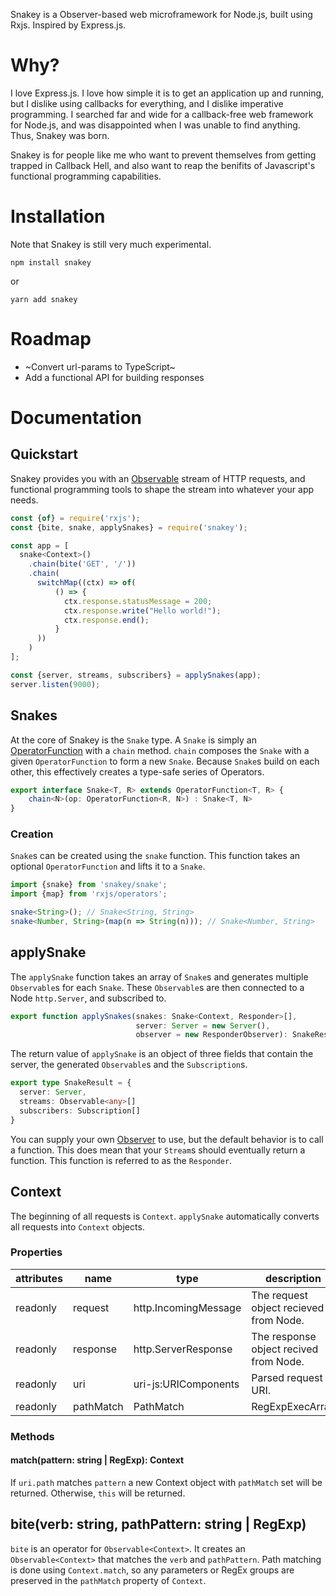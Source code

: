 Snakey is a Observer-based web microframework for Node.js, built using Rxjs. Inspired by Express.js.

# Why?

I love Express.js. I love how simple it is to get an application up and running, but I dislike using callbacks for everything, and I dislike imperative programming. I searched far and wide for a callback-free web framework for Node.js, and was disappointed when I was unable to find anything. Thus, Snakey was born.

Snakey is for people like me who want to prevent themselves from getting trapped in Callback Hell, and also want to reap the benifits of Javascript's functional programming capabilities.

# Installation

Note that Snakey is still very much experimental.

```
npm install snakey
```

or 

```
yarn add snakey
```

# Roadmap

- ~Convert url-params to TypeScript~
- Add a functional API for building responses

# Documentation

## Quickstart

Snakey provides you with an [Observable](https://rxjs.dev/api/index/class/Observable) stream of HTTP requests, and functional programming tools to shape the stream into whatever your app needs.

```js
const {of} = require('rxjs');
const {bite, snake, applySnakes} = require('snakey');

const app = [
  snake<Context>()
    .chain(bite('GET', '/'))
    .chain(
      switchMap((ctx) => of(
          () => {
            ctx.response.statusMessage = 200;
            ctx.response.write("Hello world!");
            ctx.response.end();
          }
      ))
    )
];

const {server, streams, subscribers} = applySnakes(app);
server.listen(9000);
```

## Snakes

At the core of Snakey is the `Snake` type. A `Snake` is simply an [OperatorFunction](https://rxjs-dev.firebaseapp.com/api/index/interface/OperatorFunction) with a `chain` method. `chain` composes the `Snake` with a given `OperatorFunction` to form a new `Snake`. Because `Snake`s build on each other, this effectively creates a type-safe series of Operators.

```ts
export interface Snake<T, R> extends OperatorFunction<T, R> {
    chain<N>(op: OperatorFunction<R, N>) : Snake<T, N>
}
```

### Creation

`Snake`s can be created using the `snake` function. This function takes an optional `OperatorFunction` and lifts it to a `Snake`.

```ts
import {snake} from 'snakey/snake';
import {map} from 'rxjs/operators';

snake<String>(); // Snake<String, String>
snake<Number, String>(map(n => String(n))); // Snake<Number, String>
```

## applySnake

The `applySnake` function takes an array of `Snake`s and generates multiple `Observable`s for each `Snake`. These `Observable`s are then connected to a Node `http.Server`, and subscribed to.

```ts
export function applySnakes(snakes: Snake<Context, Responder>[], 
                            server: Server = new Server(),
                            observer = new ResponderObserver): SnakeResult;
```

The return value of `applySnake` is an object of three fields that contain the server, the generated `Observable`s and the `Subscription`s.

```ts
export type SnakeResult = {
  server: Server,
  streams: Observable<any>[]
  subscribers: Subscription[]
}
```

You can supply your own [Observer](https://rxjs.dev/api/index/interface/Observer) to use, but the default behavior is to call a function. This does mean that your `Stream`s should eventually return a function. This function is referred to as the `Responder`.

## Context

The beginning of all requests is `Context`. `applySnake` automatically converts all requests into `Context` objects.

### Properties

| attributes | name | type | description |
| ---------- | ---- | ---- | ----------- |
| readonly   | request | http.IncomingMessage | The request object recieved from Node. |
| readonly   | response | http.ServerResponse | The response object recived from Node. |
| readonly   | uri | uri-js:URIComponents | Parsed request URI. |
| readonly   | pathMatch | PathMatch | RegExpExecArray | null = null | Parsed path against a pattern. This is set by the `match` function. |

### Methods

#### match(pattern: string | RegExp): Context

If `uri.path` matches `pattern` a new Context object with `pathMatch` set will be returned. Otherwise, `this` will be returned.

## bite(verb: string, pathPattern: string | RegExp)

`bite` is an operator for `Observable<Context>`. It creates an `Observable<Context>` that matches the `verb` and `pathPattern`. Path matching is done using `Context.match`, so any parameters or RegEx groups are preserved in the `pathMatch` property of `Context`.